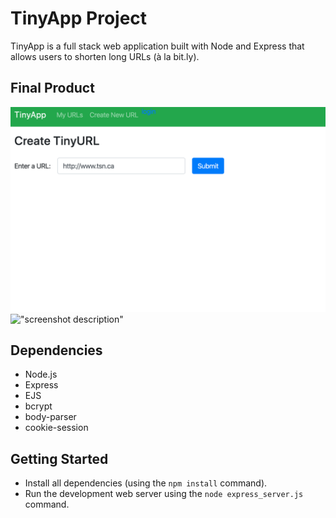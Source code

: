 # TinyApp Project

TinyApp is a full stack web application built with Node and Express that allows users to shorten long URLs (à la bit.ly).

## Final Product

!["This is a screenshot of the create new url page."](https://github.com/bcrwb/tinyapp/blob/master/docs/Screenshot%20of%20new%20url.png?raw=true)
!["screenshot description"](#)

## Dependencies

- Node.js
- Express
- EJS
- bcrypt
- body-parser
- cookie-session

## Getting Started

- Install all dependencies (using the `npm install` command).
- Run the development web server using the `node express_server.js` command.
